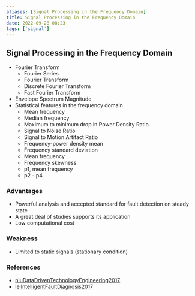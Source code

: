 ```yaml
---
aliases: [Signal Processing in the Frequency Domain]
title: Signal Processing in the Frequency Domain
date: 2022-09-28 08:23
tags: ['signal']
---
```


## Signal Processing in the Frequency Domain

- Fourier Transform
  - Fourier Series
  - Fourier Transform
  - Discrete Fourier Transform
  - Fast Fourier Transform
- Envelope Spectrum Magnitude
- Statistical features in the frequency domain
  - Mean frequency
  - Median frequency
  - Maximum to minimum drop in Power Density Ratio
  - Signal to Noise Ratio
  - Signal to Motion Artifact Ratio
  - Frequency-power density mean
  - Frequency standard deviation
  - Mean frequency
  - Frequency skewness
  - p1, mean frequency
  - p2 - p4

### Advantages

- Powerful analysis and accepted standard for fault detection on steady state
- A great deal of studies supports its application
- Low computational cost

### Weakness

- Limited to static signals (stationary condition)

### References

- [niuDataDrivenTechnologyEngineering2017](../zotero/niuDataDrivenTechnologyEngineering2017.md)
- [leiIntelligentFaultDiagnosis2017](../zotero/leiIntelligentFaultDiagnosis2017.md)
